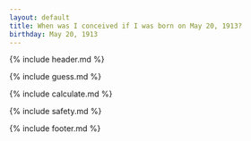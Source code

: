 ```yaml
---
layout: default
title: When was I conceived if I was born on May 20, 1913?
birthday: May 20, 1913
---
```


{% include header.md %}

{% include guess.md %}

{% include calculate.md %}

{% include safety.md %}

{% include footer.md %}



